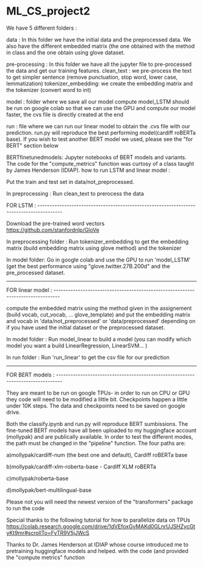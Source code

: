 # ML_CS_project2

We have 5 different folders : 

data : 	In this folder we have the initial data and the preprocessed data. 
	We also have the different embedded matrix (the one obtained with the method in class and the one obtain using glove dataset. 

pre-processing : 	In this folder we have all the jupyter file to pre-processed the data and get our training features. 
			clean_text : we pre-process the text to get simpler sentence (remove punctuation, stop word, lower case, lemmatization)
			tokenizer_embedding: we create the embedding matrix and the tokenizer (convert word to int) 

model : folder where we save all our model compute 
	model_LSTM should be run on google colab so that we can use the GPU and compute our model faster, the cvs file is directly created at the end

run : file where we can run our linear model to obtain the .cvs file with our prediction. run.py will reproduce the best performing model(cardiff roBERTa base). If you wish to test another BERT model we used, please see the "for BERT" section below

BERTfinetunedmodels: Jupyter notebooks of BERT models and variants. The code for the "compute_metrics" function was curtosy of a class taught by James Henderson (IDIAP). 
how to run LSTM and linear model : 

Put the train and test set in data/not_preprocessed. 

In preprocessing : Run clean_text to prerocess the data 

FOR LSTM : ----------------------------------------------------------------------------------------

Download the pre-trained word vectors https://github.com/stanfordnlp/GloVe

In preprocessing folder : Run tokenizer_embedding to get the embedding matrix (build embedding matrix using glove method) and the tokenizer

In model folder: Go in google colab and use the GPU to run 'model_LSTM' (get the best performance using "glove.twitter.27B.200d" and the pre_processed dataset. 

---------------------------------------------------------------------------------------------------

FOR linear model : --------------------------------------------------------------------------------
 
compute the embedded matrix using the method given in the assignement (build vocab, cut_vocab, ... glove_template) and put the embedding matrix and vocab 
in 'data/not_preprocessed' or 'data/preprocessed' depending on if you have used the initial dataset or the preprocessed dataset. 

In model folder : Run model_linear to build a model (you can modify which model you want a build LinearRegression, LinearSVM... ) 

In run folder : Run 'run_linear' to get the csv file for our prediction

---------------------------------------------------------------------------------------------------


FOR BERT models : --------------------------------------------------------------------------------


They are meant to be run on google TPUs- in order to run on CPU or GPU they code will need to be modified a little bit. Checkpoints happen a little under 10K steps. The data and checkpoints need to be saved on google drive.

Both the classify.ipynb and run.py will reproduce BERT sumbissions. The fine-tuned BERT models have all been uploaded to my huggingface account (mollypak) and are publically available. In order to test the different modes, the path must be changed in the "pipeline" function. The four paths are:

a)mollypak/cardiff-num (the best one and default), Cardiff roBERTa base

b)mollypak/cardiff-xlm-roberta-base - Cardiff XLM roBERTa

c)mollypak/roberta-base

d)mollypak/bert-multilingual-base

Please not you will need the newest version of the "transformers" package to run the code

Special thanks to the following tutorial for how to parallelize data on TPUs
https://colab.research.google.com/drive/1dVEfoxGvMAKd0GLnrUJSHZycGtyKt9mr#scrollTo=FyTR9V5jJWcS

Thanks to Dr. James Henderson at IDIAP whose course introduced me to pretraining huggingface models and helped. with the code (and provided the  "compute metrics" function
